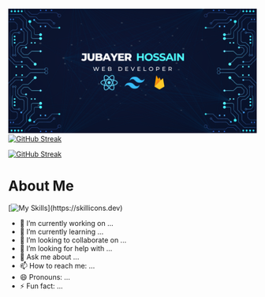 ![My Image](Jubayer.png)
[![GitHub Streak](https://github-readme-streak-stats.herokuapp.com?user=jubayer3112&theme=algolia)](https://git.io/streak-stats)

[![GitHub Streak](https://github-readme-streak-stats.herokuapp.com?user=jubayer3112&theme=algolia&card_width=1280)](https://git.io/streak-stats)
# About Me
[![My Skills](https://skillicons.dev/icons?i=js,html,css,bootstrap,firebase,github,wordpress,mongodb,express,react,nodejs,tailwind,)](https://skillicons.dev)


- 🔭 I’m currently working on ...
- 🌱 I’m currently learning ...
- 👯 I’m looking to collaborate on ...
- 🤔 I’m looking for help with ...
- 💬 Ask me about ...
- 📫 How to reach me: ...
- 😄 Pronouns: ...
- ⚡ Fun fact: ...

